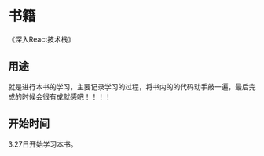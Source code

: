 # 书籍
《深入React技术栈》

## 用途

就是进行本书的学习，主要记录学习的过程，将书内的的代码动手敲一遍，最后完成的时候会很有成就感吧！！！！

## 开始时间

3.27日开始学习本书。